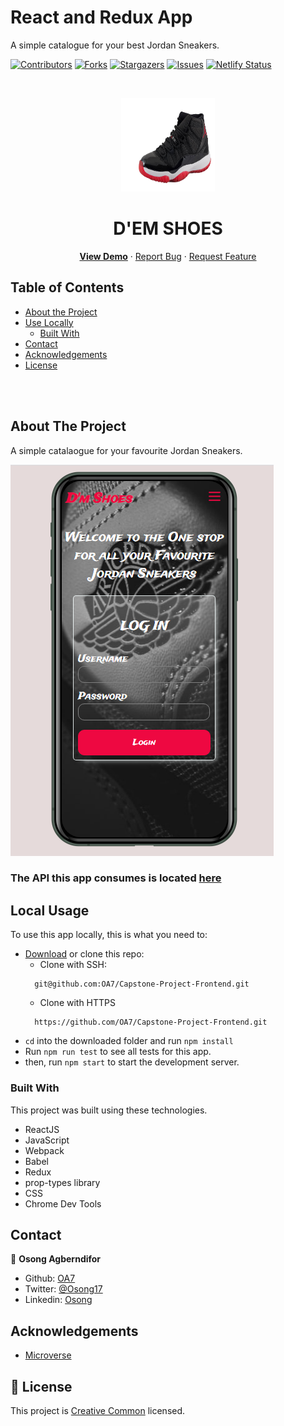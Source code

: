 # React and Redux App

A simple catalogue for your best Jordan Sneakers.

[![Contributors][contributors-shield]][contributors-url]
[![Forks][forks-shield]][forks-url]
[![Stargazers][stars-shield]][stars-url]
[![Issues][issues-shield]][issues-url]
[![Netlify Status](https://api.netlify.com/api/v1/badges/3613c1c7-7dec-489a-8fbe-f0001c1785e8/deploy-status)](https://app.netlify.com/sites/oa7-dem-shoes/deploys)

<!-- PROJECT LOGO -->
<br />
<p align="center">
  <a href="https://github.com/OA7/Capstone-Project-Frontend">
    <img src="public/images/air-11.png" alt="Logo" width="150" height="150">
  </a>

  <h1 align="center">D'EM SHOES</h1>

  <p align="center">
    <a href="https://oa7-dem-shoes.netlify.app/"><strong>View Demo</strong></a>
    ·
    <a href="https://github.com/OA7/Capstone-Project-Frontend/issues">Report Bug</a>
    ·
    <a href="https://github.com/OA7/Capstone-Project-Frontend/issues">Request Feature</a>
  </p>
</p>

<!-- TABLE OF CONTENTS -->

## Table of Contents

- [About the Project](#about-the-project)
- [Use Locally](#local-usage)
  - [Built With](#built-with)
- [Contact](#contact)
- [Acknowledgements](#acknowledgements)
- [License](#license)

<br>
<br>
<!-- ABOUT THE PROJECT -->

## About The Project

A simple catalaogue for your favourite Jordan Sneakers.

![Product Name Screen Shot][product-screenshot]
<br>

### The API this app consumes is located [here](https://github.com/OA7/Shoes-Api)

<!-- ABOUT THE PROJECT -->

## Local Usage

To use this app locally, this is what you need to:

- [Download](https://github.com/OA7/Capstone-Project-Frontend/archive/master.zip) or clone this repo:
  - Clone with SSH:
  ```
    git@github.com:OA7/Capstone-Project-Frontend.git
  ```
  - Clone with HTTPS
  ```
    https://github.com/OA7/Capstone-Project-Frontend.git
  ```
- `cd` into the downloaded folder and run `npm install`
- Run `npm run test` to see all tests for this app.
- then, run `npm start` to start the development server.

### Built With

This project was built using these technologies.

- ReactJS
- JavaScript
- Webpack
- Babel
- Redux
- prop-types library
- CSS
- Chrome Dev Tools

<!-- CONTACT -->

## Contact

👤 **Osong Agberndifor**

- Github: [OA7](https://github.com/OA7)
- Twitter: [@Osong17](https://twitter.com/Osong17)
- Linkedin: [Osong](https://linkedin.com/osong-agberndifor)

<!-- ACKNOWLEDGEMENTS -->

## Acknowledgements

- [Microverse](https://www.microverse.org/)

<!-- MARKDOWN LINKS & IMAGES -->
<!-- https://www.markdownguide.org/basic-syntax/#reference-style-links -->

[contributors-shield]: https://img.shields.io/github/contributors/OA7/Capstone-Project-Frontend.svg?style=flat-square
[contributors-url]: https://github.com/OA7/Capstone-Project-Frontend/graphs/contributors
[forks-shield]: https://img.shields.io/github/forks/OA7/Capstone-Project-Frontend.svg?style=flat-square
[forks-url]: https://github.com/OA7/Capstone-Project-Frontend/network/members
[stars-shield]: https://img.shields.io/github/stars/OA7/Capstone-Project-Frontend.svg?style=flat-square
[stars-url]: https://github.com/OA7/Capstone-Project-Frontend/stargazers
[issues-shield]: https://img.shields.io/github/issues/OA7/Capstone-Project-Frontend.svg?style=flat-square
[issues-url]: https://github.com/OA7/Capstone-Project-Frontend/issues
[product-screenshot]: public/images/logo.PNG

<!-- [product-screenshot2]: dist/images/page2.png -->

## 📝 License

This project is [Creative Common](https://creativecommons.org/licenses/by-nc/4.0/) licensed.
